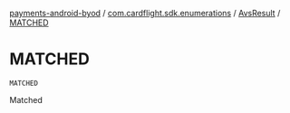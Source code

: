 [payments-android-byod](../../index.md) / [com.cardflight.sdk.enumerations](../index.md) / [AvsResult](index.md) / [MATCHED](./-m-a-t-c-h-e-d.md)

# MATCHED

`MATCHED`

Matched

